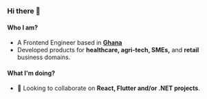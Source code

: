 ### Hi there 👋

<!--
**XanderSelorm/XanderSelorm** is a ✨ _special_ ✨ repository because its `README.md` (this file) appears on your GitHub profile.

Here are some ideas to get you started:

- 🔭 I’m currently working on ...
- 🌱 I’m currently learning ...
- 👯 I’m looking to collaborate on ...
- 🤔 I’m looking for help with ...
- 💬 Ask me about ...
- 📫 How to reach me: ...
- 😄 Pronouns: ...
- ⚡ Fun fact: ...
-->

#### Who I am?
- A Frontend Engineer based in **[Ghana](https://en.wikipedia.org/wiki/Ghana)** 
- Developed products for **healthcare, agri-tech, SMEs,** and **retail** business domains.

#### What I'm doing?
<!-- - 👨‍💻 Writing `C#/Blazor` `JavaScript/TypeScript/ReactJS` `HTML` `CSS` `Dart/Flutter`. -->
<!-- - 📚 Currently learning about **clean architecture**, **wasm**, **large scale system design**, and **techical pitch**. -->
- 👯 Looking to collaborate on **React, Flutter and/or .NET projects**.

